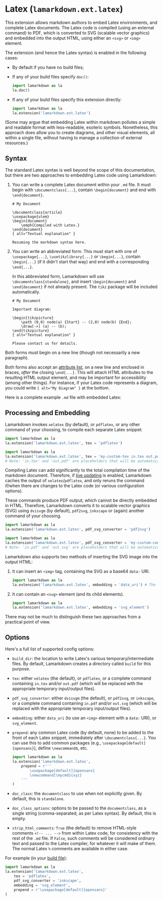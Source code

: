 # Latex (`lamarkdown.ext.latex`)

This extension allows markdown authors to embed Latex environments, and complete Latex documents. The Latex code is compiled (using an external command) to PDF, which is converted to SVG (scalable vector graphics) and embedded into the output HTML, using either an `<svg>` or `<img>` element.

The extension (and hence the Latex syntax) is enabled in the following cases:

* By default if you have no build files;

* If any of your build files specify `doc()`:
    ```python
    import lamarkdown as la
    la.doc()
    ```

* If any of your build files specify this extension directly:
    ```python
    import lamarkdown as la
    la.extension('lamarkdown.ext.latex')
    ```

(Some may argue that embedding Latex within markdown pollutes a simple and readable format with less-readable, esoteric symbols. Nonetheless, this approach does allow you to create diagrams, and other visual elements, all within a single file, without having to manage a collection of external resources.)


## Syntax

The standard Latex syntax is well beyond the scope of this documentation, but there are two approaches to embedding Latex code using Lamarkdown:

1. You can write a complete Latex document within your `.md` file. It must begin with `\documentclass{...}`, contain `\begin{document}` and end with `\end{document}`.

    ```
    # My Document
   
    \documentclass{article}
    \usepackage{ulem}
    \begin{document}
        \emph{Compiled with Latex.}
    \end{document}
    { alt="Textual explanation" }

    Resuming the markdown syntax here.
    ```

2. You can write an abbreviated form. This must start with one of `\usepackage{...}`, `\usetikzlibrary{...}` or `\begin{...}`, contain `\begin{...}` (if it didn't start that way) and end with a corresponding `\end{...}`.

    In this abbreviated form, Lamarkdown will use `\documentclass{standalone}`, and insert `\begin{document}` and `\end{document}` if not already present. The `tikz` package will be included automatically.

    ```
    # My Document
   
    Important diagram:

    \begin{tikzpicture}
        \path (0,0) node(a) {Start} -- (2,0) node(b) {End};
        \draw[->] (a) -- (b);
    \end{tikzpicture}
    { alt="Textual explanation" }

    Please contact us for details.
    ```
Both forms must begin on a new line (though not necessarily a new paragraph).

Both forms also accept an [attribute list](https://python-markdown.github.io/extensions/attr_list/), on a new line and enclosed in braces, _after_ the closing `\end{...}`. This will attach HTML attributes to the resulting HTML output element, and may be important for accessibility (among other things). For instance, if your Latex code represents a diagram, you could write `{ alt="My Diagram" }` at the bottom.

Here is a complete example `.md` file with embedded Latex:


## Processing and Embedding

Lamarkdown invokes `xelatex` (by default), or `pdflatex`, or any other command of your choosing, to compile each separate Latex snippet:

```python
import lamarkdown as la
la.extension('lamarkdown.ext.latex', tex = 'pdflatex')
```
```python
import lamarkdown as la
la.extension('lamarkdown.ext.latex', tex = 'my-custom-tex in.tex out.pdf') 
# Note: 'in.tex' and 'out.pdf' are placeholders that will be automatically replaced with the actual file names.
```

Compiling Latex can add significantly to the total compilation time of the markdown document. Therefore, if [live updating](./LiveUpdating) is enabled, Lamarkdown caches the output of `xelatex`/`pdflatex`, and only reruns the command if/when there are changes to the Latex code (or various configuration options).

These commands produce PDF output, which cannot be directly embedded in HTML. Therefore, Lamarkdown converts it to scalable vector graphics (SVG) using `dvisvgm` (by default), `pdf2svg`, `inkscape` or (again) another command of your choosing.

```python
import lamarkdown as la
la.extension('lamarkdown.ext.latex', pdf_svg_converter = 'pdf2svg')
```
```python
import lamarkdown as la
la.extension('lamarkdown.ext.latex', pdf_svg_converter = 'my-custom-converter in.pdf out.svg')
# Note: 'in.pdf' and 'out.svg' are placeholders that will be automatically replaced with the actual file names.
```

Lamarkdown also supports two methods of inserting the SVG image into the output HTML:

1. It can insert an `<img>` tag, containing the SVG as a base64 `data:` URI.

    ```python
    import lamarkdown as la
    la.extension('lamarkdown.ext.latex', embedding = 'data_uri') # The default
    ```

2. It can contain an `<svg>` element (and its child elements). 

    ```python
    import lamarkdown as la
    la.extension('lamarkdown.ext.latex', embedding = 'svg_element')
    ```

There may not be much to distinguish these two approaches from a practical point of view.

## Options

Here's a full list of supported config options:

* `build_dir`: the location to write Latex's various temporary/intermediate files. By default, Lamarkdown creates a directory called `build` for this purpose.

* `tex`: either `xelatex` (the default), or `pdflatex`, or a complete command containing `in.tex` and/or `out.pdf` (which will be replaced with the appropriate temporary input/output files).

* `pdf_svg_converter`: either `dvisvgm` (the default), or `pdf2svg`, or `inkscape`, or a complete command containing `in.pdf` and/or `out.svg` (which will be replaced with the appropriate temporary input/output files).

* `embedding`: either `data_uri` (to use an `<img>` element with a `data:` URI), or `svg_element`.

* `prepend`: any common Latex code (by default, none) to be added to the front of each Latex snippet, immediately after `\documentclass{...}`. You can use this to add common packages (e.g., `\usepackage[default]{opensans}`), define `\newcommand`s, etc.

    ```python
    import lamarkdown as la
    la.extension('lamarkdown.ext.latex', 
        prepend = r'''
            \usepackage[default]{opensans}
            \newcommand{\mycmd}{xyz}
        '''
    )
    ```

* `doc_class`: the `documentclass` to use when not explicitly given. By default, this is `standalone`.

* `doc_class_options`: options to be passed to the `documentclass`, as a single string (comma-separated, as per Latex syntax). By default, this is empty.

* `strip_html_comments`: `True` (the default) to remove HTML-style comments `<!-- ... -->` from within Latex code, for consistency with the rest of the `.md` file. If `False`, such comments will be considered ordinary text and passed to the Latex compiler, for whatever it will make of them. The normal Latex `%` comments are available in either case.

For example (in your [build file](./BuildFiles)):
```python
import lamarkdown as la
la.extension('lamarkdown.ext.latex',
    tex = 'pdflatex',
    pdf_svg_converter = 'inkscape',
    embedding = 'svg_element',
    prepend = r'\usepackage[default]{opensans}'
)
```
